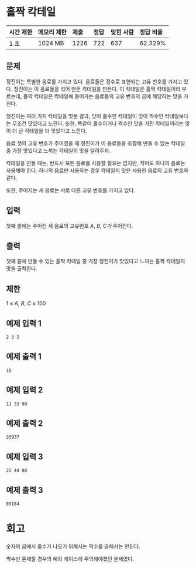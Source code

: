 # 홀짝 칵테일 

| 시간 제한 | 메모리 제한 | 제출 | 정답 | 맞힌 사람 | 정답 비율 |
| :-------- | :---------- | :--- | :--- | :-------- | :-------- |
| 1 초      | 1024 MB     | 1226 | 722  | 637       | 62.329%   |

## 문제

정진이는 특별한 음료를 가지고 있다. 음료들은 정수로 표현되는 고유 번호를 가지고 있다. 정진이는 이 음료들을 섞어 만든 칵테일을 만든다. 이 칵테일은 홀짝 칵테일이라 부르는데, 홀짝 칵테일은 칵테일에 들어가는 음료들의 고유 번호의 곱에 해당하는 맛을 가진다.

정진이는 여러 가지 칵테일을 맛본 결과, 맛이 홀수인 칵테일이 맛이 짝수인 칵테일보다는 무조건 맛있다고 느낀다. 또한, 똑같이 홀수이거나 짝수인 맛을 가진 칵테일끼리는 맛이 더 큰 칵테일을 더 맛있다고 느낀다.

음료 셋의 고유 번호가 주어졌을 때 정진이가 이 음료들을 조합해 만들 수 있는 칵테일 중 가장 맛있다고 느끼는 칵테일의 맛을 알려주자.

칵테일을 만들 때는, 반드시 모든 음료를 사용할 필요는 없지만, 적어도 하나의 음료는 사용해야 한다. 하나의 음료만 사용하는 경우 칵테일의 맛은 사용한 음료의 고유 번호와 같다.

또한, 주어지는 세 음료는 서로 다른 고유 번호를 가지고 있다.

## 입력

첫째 줄에는 주어진 세 음료의 고유번호 *A*, *B*, *C가* 주어진다.

## 출력

첫째 줄에 만들 수 있는 홀짝 칵테일 중 가장 정진이가 맛있다고 느끼는 홀짝 칵테일의 맛을 출력한다.

## 제한

1 ≤ *A*, *B*, *C* ≤ 100

## 예제 입력 1 

```
2 3 5
```

## 예제 출력 1 

```
15
```

## 예제 입력 2 

```
11 33 99
```

## 예제 출력 2 

```
35937
```

## 예제 입력 3 

```
22 44 88
```

## 예제 출력 3 

```
85184
```

# 회고

숫자의 곱에서 홀수가 나오기 위해서는 짝수를 곱해서는 안된다.

짝수만 존재할 경우의 예외 케이스에 주의해야했던 문제였다.